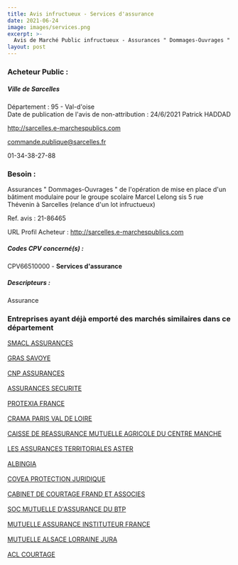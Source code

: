 ```yaml
---
title: Avis infructueux - Services d'assurance
date: 2021-06-24
image: images/services.png
excerpt: >-
  Avis de Marché Public infructueux - Assurances " Dommages-Ouvrages " de l'opération de mise en place d'un bâtiment modulaire pour le groupe scolaire Marcel Lelong sis 5 rue Thévenin à Sarcelles (relance d'un lot
layout: post
---
```


### Acheteur Public :
##### Ville de Sarcelles
Département : 95 - Val-d'oise<br/>
Date de publication de l'avis de non-attribution : 24/6/2021
Patrick HADDAD

http://sarcelles.e-marchespublics.com

commande.publique@sarcelles.fr

01-34-38-27-88
### Besoin :

Assurances " Dommages-Ouvrages " de l'opération de mise en place d'un bâtiment modulaire pour le groupe scolaire Marcel Lelong sis 5 rue Thévenin à Sarcelles (relance d'un lot infructueux)

Ref. avis : 21-86465

URL Profil Acheteur : http://sarcelles.e-marchespublics.com

##### Codes CPV concerné(s) :
CPV66510000 - **Services d'assurance** <br/>

##### Descripteurs :
Assurance <br/>

### Entreprises ayant déjà emporté des marchés similaires dans ce département
<a href="/entreprise-544/siren-301309605">SMACL ASSURANCES</a><br/><br/>
<a href="/entreprise-545/siren-311248637">GRAS SAVOYE</a><br/><br/>
<a href="/entreprise-549/siren-341737062">CNP ASSURANCES</a><br/><br/>
<a href="/entreprise-550/siren-350171831">ASSURANCES SECURITE</a><br/><br/>
<a href="/entreprise-552/siren-382276624">PROTEXIA FRANCE</a><br/><br/>
<a href="/entreprise-552/siren-382285260">CRAMA PARIS VAL DE LOIRE</a><br/><br/>
<a href="/entreprise-552/siren-383853801">CAISSE DE REASSURANCE MUTUELLE AGRICOLE DU CENTRE MANCHE</a><br/><br/>
<a href="/entreprise-554/siren-394412381">LES ASSURANCES TERRITORIALES ASTER</a><br/><br/>
<a href="/entreprise-559/siren-429369309">ALBINGIA</a><br/><br/>
<a href="/entreprise-561/siren-442935227">COVEA PROTECTION JURIDIQUE</a><br/><br/>
<a href="/entreprise-562/siren-444391593">CABINET DE COURTAGE FRAND ET ASSOCIES</a><br/><br/>
<a href="/entreprise-574/siren-775684764">SOC MUTUELLE D'ASSURANCE DU BTP</a><br/><br/>
<a href="/entreprise-574/siren-775709702">MUTUELLE ASSURANCE INSTITUTEUR FRANCE</a><br/><br/>
<a href="/entreprise-575/siren-778945287">MUTUELLE ALSACE LORRAINE JURA</a><br/><br/>
<a href="/entreprise-579/siren-818660771">ACL COURTAGE</a><br/><br/>
